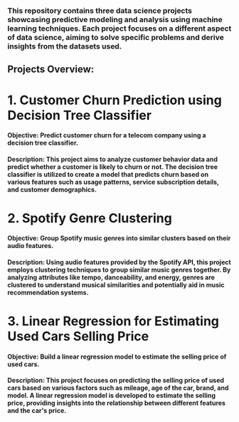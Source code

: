 ### This repository contains three data science projects showcasing predictive modeling and analysis using machine learning techniques. Each project focuses on a different aspect of data science, aiming to solve specific problems and derive insights from the datasets used.

## **Projects Overview:**
# 1. Customer Churn Prediction using Decision Tree Classifier
#### Objective:  Predict customer churn for a telecom company using a decision tree classifier.

#### Description: This project aims to analyze customer behavior data and predict whether a customer is likely to churn or not. The decision tree classifier is utilized to create a model that predicts churn based on various features such as usage patterns, service subscription details, and customer demographics.

# 2. Spotify Genre Clustering
#### Objective: Group Spotify music genres into similar clusters based on their audio features.

#### Description: Using audio features provided by the Spotify API, this project employs clustering techniques to group similar music genres together. By analyzing attributes like tempo, danceability, and energy, genres are clustered to understand musical similarities and potentially aid in music recommendation systems.

# 3. Linear Regression for Estimating Used Cars Selling Price
#### Objective: Build a linear regression model to estimate the selling price of used cars.

#### Description: This project focuses on predicting the selling price of used cars based on various factors such as mileage, age of the car, brand, and model. A linear regression model is developed to estimate the selling price, providing insights into the relationship between different features and the car's price.
